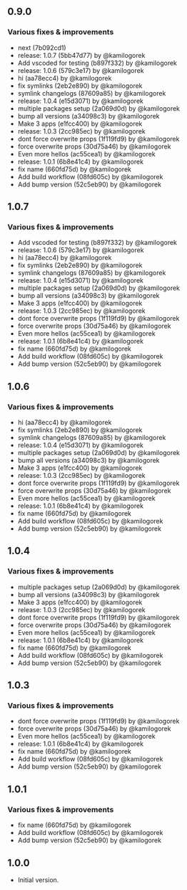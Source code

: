 ## 0.9.0

### Various fixes & improvements

- next (7b092cd1)
- release: 1.0.7 (5bb47d77) by @kamilogorek
- Add vscoded for testing (b897f332) by @kamilogorek
- release: 1.0.6 (579c3e17) by @kamilogorek
- hi (aa78ecc4) by @kamilogorek
- fix symlinks (2eb2e890) by @kamilogorek
- symlink changelogs (87609a85) by @kamilogorek
- release: 1.0.4 (e15d3071) by @kamilogorek
- multiple packages setup (2a069d0d) by @kamilogorek
- bump all versions (a34098c3) by @kamilogorek
- Make 3 apps (e1fcc400) by @kamilogorek
- release: 1.0.3 (2cc985ec) by @kamilogorek
- dont force overwrite props (1f119fd9) by @kamilogorek
- force overwrite props (30d75a46) by @kamilogorek
- Even more hellos (ac55cea1) by @kamilogorek
- release: 1.0.1 (6b8e41c4) by @kamilogorek
- fix name (660fd75d) by @kamilogorek
- Add build workflow (08fd605c) by @kamilogorek
- Add bump version (52c5eb90) by @kamilogorek

## 1.0.7

### Various fixes & improvements

- Add vscoded for testing (b897f332) by @kamilogorek
- release: 1.0.6 (579c3e17) by @kamilogorek
- hi (aa78ecc4) by @kamilogorek
- fix symlinks (2eb2e890) by @kamilogorek
- symlink changelogs (87609a85) by @kamilogorek
- release: 1.0.4 (e15d3071) by @kamilogorek
- multiple packages setup (2a069d0d) by @kamilogorek
- bump all versions (a34098c3) by @kamilogorek
- Make 3 apps (e1fcc400) by @kamilogorek
- release: 1.0.3 (2cc985ec) by @kamilogorek
- dont force overwrite props (1f119fd9) by @kamilogorek
- force overwrite props (30d75a46) by @kamilogorek
- Even more hellos (ac55cea1) by @kamilogorek
- release: 1.0.1 (6b8e41c4) by @kamilogorek
- fix name (660fd75d) by @kamilogorek
- Add build workflow (08fd605c) by @kamilogorek
- Add bump version (52c5eb90) by @kamilogorek

## 1.0.6

### Various fixes & improvements

- hi (aa78ecc4) by @kamilogorek
- fix symlinks (2eb2e890) by @kamilogorek
- symlink changelogs (87609a85) by @kamilogorek
- release: 1.0.4 (e15d3071) by @kamilogorek
- multiple packages setup (2a069d0d) by @kamilogorek
- bump all versions (a34098c3) by @kamilogorek
- Make 3 apps (e1fcc400) by @kamilogorek
- release: 1.0.3 (2cc985ec) by @kamilogorek
- dont force overwrite props (1f119fd9) by @kamilogorek
- force overwrite props (30d75a46) by @kamilogorek
- Even more hellos (ac55cea1) by @kamilogorek
- release: 1.0.1 (6b8e41c4) by @kamilogorek
- fix name (660fd75d) by @kamilogorek
- Add build workflow (08fd605c) by @kamilogorek
- Add bump version (52c5eb90) by @kamilogorek

## 1.0.4

### Various fixes & improvements

- multiple packages setup (2a069d0d) by @kamilogorek
- bump all versions (a34098c3) by @kamilogorek
- Make 3 apps (e1fcc400) by @kamilogorek
- release: 1.0.3 (2cc985ec) by @kamilogorek
- dont force overwrite props (1f119fd9) by @kamilogorek
- force overwrite props (30d75a46) by @kamilogorek
- Even more hellos (ac55cea1) by @kamilogorek
- release: 1.0.1 (6b8e41c4) by @kamilogorek
- fix name (660fd75d) by @kamilogorek
- Add build workflow (08fd605c) by @kamilogorek
- Add bump version (52c5eb90) by @kamilogorek

## 1.0.3

### Various fixes & improvements

- dont force overwrite props (1f119fd9) by @kamilogorek
- force overwrite props (30d75a46) by @kamilogorek
- Even more hellos (ac55cea1) by @kamilogorek
- release: 1.0.1 (6b8e41c4) by @kamilogorek
- fix name (660fd75d) by @kamilogorek
- Add build workflow (08fd605c) by @kamilogorek
- Add bump version (52c5eb90) by @kamilogorek

## 1.0.1

### Various fixes & improvements

- fix name (660fd75d) by @kamilogorek
- Add build workflow (08fd605c) by @kamilogorek
- Add bump version (52c5eb90) by @kamilogorek

## 1.0.0

- Initial version.
